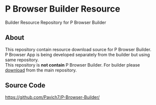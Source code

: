 # P Browser Builder Resource
Builder Resource Repository for P Browser Builder
## About
This repository contain resource download source for P Browser Builder.\
P Browser App is being developed separately from the builder but using same repository.\
This repository is **not contain** P Browser Builder. For builder please [download](https://github.com/Pavich7/P-Browser-Builder) from the main repository.
## Source Code
https://github.com/Pavich7/P-Browser-Builder/

